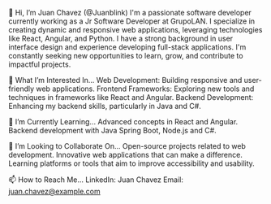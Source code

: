 👋 Hi, I’m Juan Chavez (@Juanblink)
I'm a passionate software developer currently working as a Jr Software Developer at GrupoLAN. I specialize in creating dynamic and responsive web applications, leveraging technologies like React, Angular, and Python. I have a strong background in user interface design and experience developing full-stack applications. I'm constantly seeking new opportunities to learn, grow, and contribute to impactful projects.

👀 What I’m Interested In...
Web Development: Building responsive and user-friendly web applications.
Frontend Frameworks: Exploring new tools and techniques in frameworks like React and Angular.
Backend Development: Enhancing my backend skills, particularly in Java and C#.

🌱 I’m Currently Learning...
Advanced concepts in React and Angular.
Backend development with Java Spring Boot, Node.js and C#.

💞️ I’m Looking to Collaborate On...
Open-source projects related to web development.
Innovative web applications that can make a difference.
Learning platforms or tools that aim to improve accessibility and usability.

📫 How to Reach Me...
LinkedIn: Juan Chavez
Email: juan.chavez@example.com

<!---
Juanblink/Juanblink is a ✨ special ✨ repository because its `README.md` (this file) appears on your GitHub profile.
You can click the Preview link to take a look at your changes.
--->
